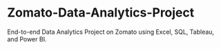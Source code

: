 # Zomato-Data-Analytics-Project
End-to-end Data Analytics Project on Zomato using Excel, SQL, Tableau, and Power BI.
